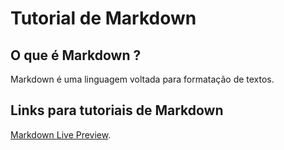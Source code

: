 # Tutorial de Markdown # 

## O que é Markdown ? ##
>
Markdown é uma linguagem voltada para formatação de textos. 
>

## Links para tutoriais de Markdown ##

>
[Markdown Live Preview](https://markdownlivepreview.com/).
>